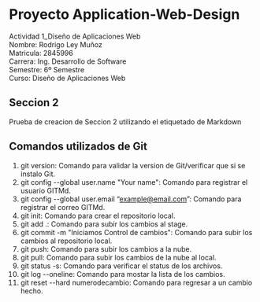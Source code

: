 # Proyecto Application-Web-Design
Actividad 1_Diseño de Aplicaciones Web<br>
Nombre: Rodrigo Ley Muñoz<br>
Matricula: 2845996<br>
Carrera: Ing. Desarrollo de Software<br>
Semestre: 6º Semestre<br>
Curso: Diseño de Aplicaciones Web<br>

## Seccion 2
Prueba de creacion de Seccion 2 utilizando el etiquetado de Markdown<br>

## Comandos utilizados de Git
1. git version: Comando para validar la version de Git/verificar que si se instalo Git.
2. git config --global user.name "Your name": Comando para registrar el usuario GITMd.
3. git config --global user.email “example@email.com”: Comando para registrar el correo GITMd.
4. git init: Comando para crear el repositorio local.
5. git add .: Comando para subir los cambios al stage.
6. git commit -m "Iniciamos Control de cambios": Comando para subir los cambios al repositorio local.
7. git push: Comando para subir los cambios a la nube.
8. git pull: Comando para subir los cambios de la nube al local.
9. git status -s: Comando para verificar el status de los archivos.
10. git log --oneline: Comando para mostar la lista de los cambios.
11. git reset --hard numerodecambio: Comando para regresar a un cambio hecho.
